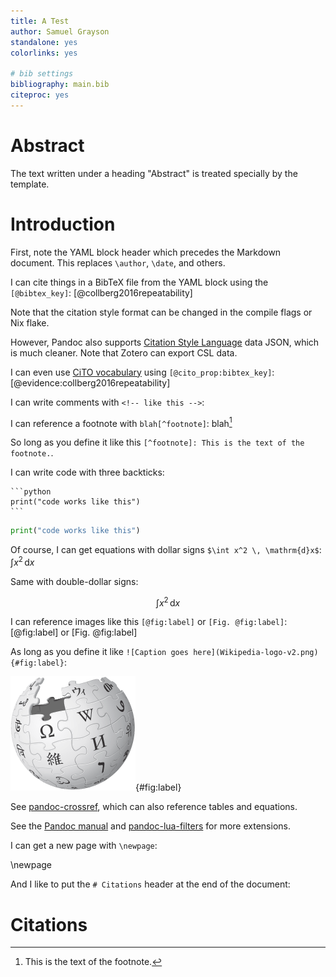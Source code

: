 ```yaml
---
title: A Test
author: Samuel Grayson
standalone: yes
colorlinks: yes

# bib settings
bibliography: main.bib
citeproc: yes
---
```


# Abstract

The text written under a heading "Abstract" is treated specially by the template.

# Introduction

First, note the YAML block header which precedes the Markdown document. This replaces `\author`, `\date`, and others.

I can cite things in a BibTeX file from the YAML block using the `[@bibtex_key]`: [@collberg2016repeatability]

Note that the citation style format can be changed in the compile flags or Nix flake.

However, Pandoc also supports [Citation Style Language][CSL] data JSON, which is much cleaner. Note that Zotero can export CSL data.

[CSL]: https://citationstyles.org/

I can even use [CiTO vocabulary] using `[@cito_prop:bibtex_key]`: [@evidence:collberg2016repeatability]

[CiTO vocabulary]: https://sparontologies.github.io/cito/current/cito.html

I can write comments with `<!-- like this -->`: <!-- like this -->

I can reference a footnote with `blah[^footnote]`: blah[^footnote]

So long as you define it like this `[^footnote]: This is the text of the footnote.`.

[^footnote]: This is the text of the footnote.

I can write code with three backticks:

    ```python
    print("code works like this")
    ```

```python
print("code works like this")
```

Of course, I can get equations with dollar signs `$\int x^2 \, \mathrm{d}x$`: $\int x^2 \, \mathrm{d}x$

Same with double-dollar signs:

$$\int x^2 \, \mathrm{d}x$$

I can reference images like this `[@fig:label]` or `[Fig. @fig:label]`: [@fig:label] or [Fig. @fig:label]

As long as you define it like `![Caption goes here](Wikipedia-logo-v2.png){#fig:label}`:

![Caption goes here](Wikipedia-logo-v2.png){#fig:label}

See [pandoc-crossref], which can also reference tables and equations.

[pandoc-crossref]: https://lierdakil.github.io/pandoc-crossref/

See the [Pandoc manual] and [pandoc-lua-filters] for more extensions.

[pandoc manual]: https://pandoc.org/MANUAL.html
[pandoc-lua-filters]: https://github.com/pandoc/lua-filters

I can get a new page with `\newpage`:

\newpage

And I like to put the `# Citations` header at the end of the document:

# Citations

